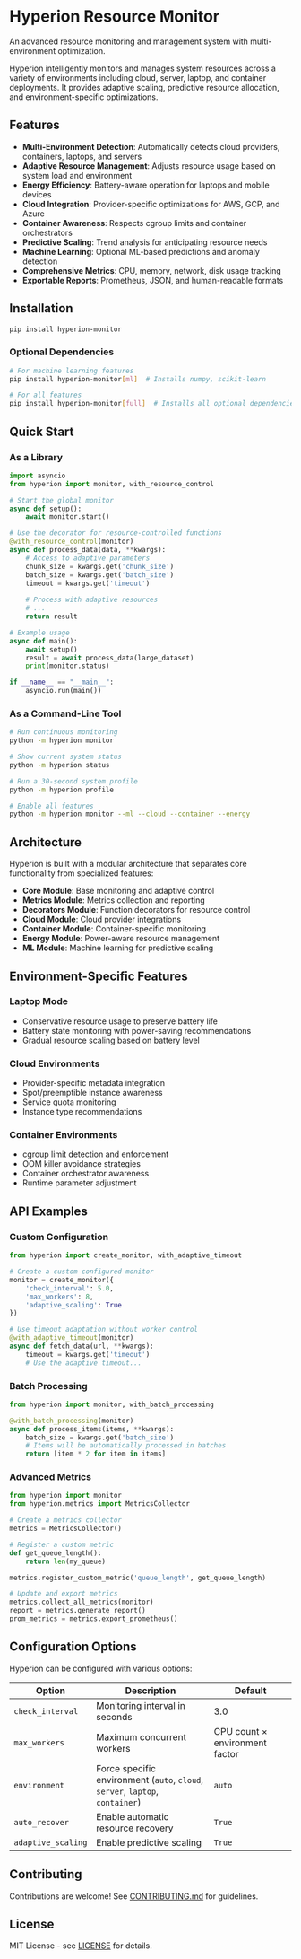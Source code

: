 # Hyperion Resource Monitor

An advanced resource monitoring and management system with multi-environment optimization.

Hyperion intelligently monitors and manages system resources across a variety of environments including cloud, server, laptop, and container deployments. It provides adaptive scaling, predictive resource allocation, and environment-specific optimizations.

## Features

- **Multi-Environment Detection**: Automatically detects cloud providers, containers, laptops, and servers
- **Adaptive Resource Management**: Adjusts resource usage based on system load and environment
- **Energy Efficiency**: Battery-aware operation for laptops and mobile devices
- **Cloud Integration**: Provider-specific optimizations for AWS, GCP, and Azure
- **Container Awareness**: Respects cgroup limits and container orchestrators
- **Predictive Scaling**: Trend analysis for anticipating resource needs
- **Machine Learning**: Optional ML-based predictions and anomaly detection
- **Comprehensive Metrics**: CPU, memory, network, disk usage tracking
- **Exportable Reports**: Prometheus, JSON, and human-readable formats

## Installation

```bash
pip install hyperion-monitor
```

### Optional Dependencies

```bash
# For machine learning features
pip install hyperion-monitor[ml]  # Installs numpy, scikit-learn

# For all features
pip install hyperion-monitor[full]  # Installs all optional dependencies
```

## Quick Start

### As a Library

```python
import asyncio
from hyperion import monitor, with_resource_control

# Start the global monitor
async def setup():
    await monitor.start()

# Use the decorator for resource-controlled functions
@with_resource_control(monitor)
async def process_data(data, **kwargs):
    # Access to adaptive parameters
    chunk_size = kwargs.get('chunk_size')
    batch_size = kwargs.get('batch_size')
    timeout = kwargs.get('timeout')
    
    # Process with adaptive resources
    # ...
    return result

# Example usage
async def main():
    await setup()
    result = await process_data(large_dataset)
    print(monitor.status)

if __name__ == "__main__":
    asyncio.run(main())
```

### As a Command-Line Tool

```bash
# Run continuous monitoring
python -m hyperion monitor

# Show current system status
python -m hyperion status

# Run a 30-second system profile
python -m hyperion profile

# Enable all features
python -m hyperion monitor --ml --cloud --container --energy
```

## Architecture

Hyperion is built with a modular architecture that separates core functionality from specialized features:

- **Core Module**: Base monitoring and adaptive control
- **Metrics Module**: Metrics collection and reporting
- **Decorators Module**: Function decorators for resource control
- **Cloud Module**: Cloud provider integrations
- **Container Module**: Container-specific monitoring
- **Energy Module**: Power-aware resource management
- **ML Module**: Machine learning for predictive scaling

## Environment-Specific Features

### Laptop Mode

- Conservative resource usage to preserve battery life
- Battery state monitoring with power-saving recommendations
- Gradual resource scaling based on battery level

### Cloud Environments

- Provider-specific metadata integration
- Spot/preemptible instance awareness
- Service quota monitoring
- Instance type recommendations

### Container Environments

- cgroup limit detection and enforcement
- OOM killer avoidance strategies
- Container orchestrator awareness
- Runtime parameter adjustment

## API Examples

### Custom Configuration

```python
from hyperion import create_monitor, with_adaptive_timeout

# Create a custom configured monitor
monitor = create_monitor({
    'check_interval': 5.0,
    'max_workers': 8,
    'adaptive_scaling': True
})

# Use timeout adaptation without worker control
@with_adaptive_timeout(monitor)
async def fetch_data(url, **kwargs):
    timeout = kwargs.get('timeout')
    # Use the adaptive timeout...
```

### Batch Processing

```python
from hyperion import monitor, with_batch_processing

@with_batch_processing(monitor)
async def process_items(items, **kwargs):
    batch_size = kwargs.get('batch_size')
    # Items will be automatically processed in batches
    return [item * 2 for item in items]
```

### Advanced Metrics

```python
from hyperion import monitor
from hyperion.metrics import MetricsCollector

# Create a metrics collector
metrics = MetricsCollector()

# Register a custom metric
def get_queue_length():
    return len(my_queue)

metrics.register_custom_metric('queue_length', get_queue_length)

# Update and export metrics
metrics.collect_all_metrics(monitor)
report = metrics.generate_report()
prom_metrics = metrics.export_prometheus()
```

## Configuration Options

Hyperion can be configured with various options:

| Option | Description | Default |
|--------|-------------|---------|
| `check_interval` | Monitoring interval in seconds | 3.0 |
| `max_workers` | Maximum concurrent workers | CPU count × environment factor |
| `environment` | Force specific environment (`auto`, `cloud`, `server`, `laptop`, `container`) | `auto` |
| `auto_recover` | Enable automatic resource recovery | `True` |
| `adaptive_scaling` | Enable predictive scaling | `True` |

## Contributing

Contributions are welcome! See [CONTRIBUTING.md](CONTRIBUTING.md) for guidelines.

## License

MIT License - see [LICENSE](LICENSE) for details.

